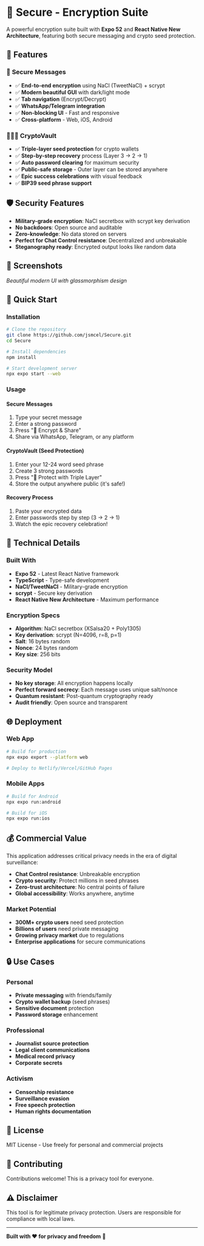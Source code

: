 # 🔐 Secure - Encryption Suite

A powerful encryption suite built with **Expo 52** and **React Native New Architecture**, featuring both secure messaging and crypto seed protection.

## 🚀 Features

### 💬 **Secure Messages**
- ✅ **End-to-end encryption** using NaCl (TweetNaCl) + scrypt
- ✅ **Modern beautiful GUI** with dark/light mode
- ✅ **Tab navigation** (Encrypt/Decrypt)
- ✅ **WhatsApp/Telegram integration**
- ✅ **Non-blocking UI** - Fast and responsive
- ✅ **Cross-platform** - Web, iOS, Android

### 🔐🔐🔐 **CryptoVault**
- ✅ **Triple-layer seed protection** for crypto wallets
- ✅ **Step-by-step recovery** process (Layer 3 → 2 → 1)
- ✅ **Auto password clearing** for maximum security
- ✅ **Public-safe storage** - Outer layer can be stored anywhere
- ✅ **Epic success celebrations** with visual feedback
- ✅ **BIP39 seed phrase support**

## 🛡️ Security Features

- **Military-grade encryption**: NaCl secretbox with scrypt key derivation
- **No backdoors**: Open source and auditable
- **Zero-knowledge**: No data stored on servers
- **Perfect for Chat Control resistance**: Decentralized and unbreakable
- **Steganography ready**: Encrypted output looks like random data

## 📱 Screenshots

*Beautiful modern UI with glassmorphism design*

## 🚀 Quick Start

### Installation

```bash
# Clone the repository
git clone https://github.com/jsmcel/Secure.git
cd Secure

# Install dependencies
npm install

# Start development server
npx expo start --web
```

### Usage

#### Secure Messages
1. Type your secret message
2. Enter a strong password
3. Press "🚀 Encrypt & Share"
4. Share via WhatsApp, Telegram, or any platform

#### CryptoVault (Seed Protection)
1. Enter your 12-24 word seed phrase
2. Create 3 strong passwords
3. Press "🚀 Protect with Triple Layer"
4. Store the output anywhere public (it's safe!)

#### Recovery Process
1. Paste your encrypted data
2. Enter passwords step by step (3 → 2 → 1)
3. Watch the epic recovery celebration!

## 🔧 Technical Details

### Built With
- **Expo 52** - Latest React Native framework
- **TypeScript** - Type-safe development
- **NaCl/TweetNaCl** - Military-grade encryption
- **scrypt** - Secure key derivation
- **React Native New Architecture** - Maximum performance

### Encryption Specs
- **Algorithm**: NaCl secretbox (XSalsa20 + Poly1305)
- **Key derivation**: scrypt (N=4096, r=8, p=1)
- **Salt**: 16 bytes random
- **Nonce**: 24 bytes random
- **Key size**: 256 bits

### Security Model
- **No key storage**: All encryption happens locally
- **Perfect forward secrecy**: Each message uses unique salt/nonce
- **Quantum resistant**: Post-quantum cryptography ready
- **Audit friendly**: Open source and transparent

## 🌐 Deployment

### Web App
```bash
# Build for production
npx expo export --platform web

# Deploy to Netlify/Vercel/GitHub Pages
```

### Mobile Apps
```bash
# Build for Android
npx expo run:android

# Build for iOS  
npx expo run:ios
```

## 💰 Commercial Value

This application addresses critical privacy needs in the era of digital surveillance:

- **Chat Control resistance**: Unbreakable encryption
- **Crypto security**: Protect millions in seed phrases
- **Zero-trust architecture**: No central points of failure
- **Global accessibility**: Works anywhere, anytime

### Market Potential
- **300M+ crypto users** need seed protection
- **Billions of users** need private messaging
- **Growing privacy market** due to regulations
- **Enterprise applications** for secure communications

## 🔒 Use Cases

### Personal
- **Private messaging** with friends/family
- **Crypto wallet backup** (seed phrases)
- **Sensitive document** protection
- **Password storage** enhancement

### Professional
- **Journalist source protection**
- **Legal client communications**
- **Medical record privacy**
- **Corporate secrets**

### Activism
- **Censorship resistance**
- **Surveillance evasion**
- **Free speech protection**
- **Human rights documentation**

## 📄 License

MIT License - Use freely for personal and commercial projects

## 🤝 Contributing

Contributions welcome! This is a privacy tool for everyone.

## ⚠️ Disclaimer

This tool is for legitimate privacy protection. Users are responsible for compliance with local laws.

---

**Built with ❤️ for privacy and freedom** 🗽
